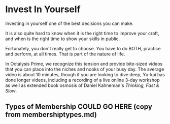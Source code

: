 # Invest In Yourself

Investing in yourself one of the best decisions you can make. 

It is also quite hard to know when it is the right time to improve your craft, and when is the right time to show your skills in public. 

Fortunately, you don't really get to choose. You have to do BOTH, practice and perform, at all times. That is part of the nature of life.

In Octalysis Prime, we recognize this tension and provide bite-sized videos that you can place into the niches and nooks of your busy day. The average video is about 10 minutes, though if you are looking to dive deep, Yu-kai has done longer videos, including a recording of a live online 3-day workshop as well as extended book osmosis of Daniel Kahneman's *Thinking, Fast & Slow*. 



## Types of Membership COULD GO HERE (copy from membershiptypes.md)